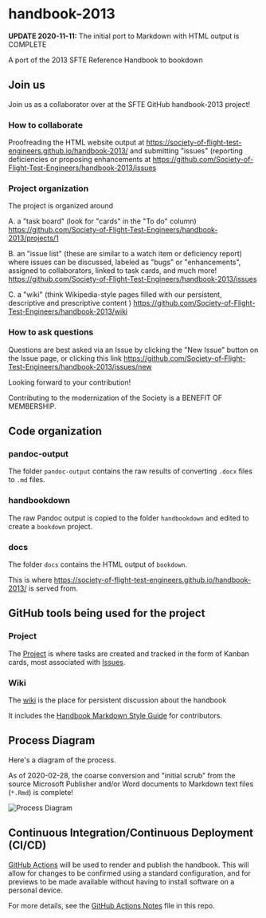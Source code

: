 # handbook-2013

**UPDATE 2020-11-11:** The initial port to Markdown with HTML output is COMPLETE

A port of the 2013 SFTE Reference Handbook to bookdown

## Join us

Join us as a collaborator over at the SFTE GitHub handbook-2013 project!

### How to collaborate

Proofreading the HTML website output at <https://society-of-flight-test-engineers.github.io/handbook-2013/> and submitting "issues" (reporting deficiencies or proposing enhancements at <https://github.com/Society-of-Flight-Test-Engineers/handbook-2013/issues>

### Project organization

The project is organized around

A. a "task board" (look for "cards" in the "To do" column)
<https://github.com/Society-of-Flight-Test-Engineers/handbook-2013/projects/1>

B. an "issue list" (these are similar to a watch item or deficiency report) where issues can be
  discussed,
  labeled as "bugs" or "enhancements",
  assigned to collaborators,
  linked to task cards,
  and much more!
<https://github.com/Society-of-Flight-Test-Engineers/handbook-2013/issues>

C. a "wiki" (think Wikipedia-style pages filled with our persistent, descriptive and prescriptive content )
<https://github.com/Society-of-Flight-Test-Engineers/handbook-2013/wiki>

### How to ask questions

Questions are best asked via an Issue by clicking the "New Issue" button on the Issue page, or clicking this link
<https://github.com/Society-of-Flight-Test-Engineers/handbook-2013/issues/new>

Looking forward to your contribution!

Contributing to the modernization of the Society is a BENEFIT OF MEMBERSHIP.

## Code organization

### pandoc-output

The folder `pandoc-output` contains the raw results of converting `.docx` files to
`.md` files.

### handbookdown

The raw Pandoc output is copied to the folder `handbookdown` and edited to create a `bookdown` project.

### docs

The folder `docs` contains the HTML output of `bookdown`.

This is where <https://society-of-flight-test-engineers.github.io/handbook-2013/> is served from.

## GitHub tools being used for the project

### Project

The [Project](https://github.com/Society-of-Flight-Test-Engineers/handbook-2013/projects/1) is where tasks are created and tracked in the form of Kanban cards, most associated with [Issues](https://github.com/Society-of-Flight-Test-Engineers/handbook-2013/issues).

### Wiki

The [wiki](https://github.com/Society-of-Flight-Test-Engineers/handbook-2013/wiki) is the place for persistent discussion about the handbook

It includes the [Handbook Markdown Style Guide](https://github.com/Society-of-Flight-Test-Engineers/handbook-2013/wiki/Handbook-Markdown-Style-Guide) for contributors.

## Process Diagram

Here's a diagram of the process.

As of 2020-02-28, the coarse conversion and "initial scrub" from the source Microsoft Publisher and/or Word documents to Markdown text files (`*.Rmd`) is complete!

![Process Diagram](images/handbook-port-process.png)

## Continuous Integration/Continuous Deployment (CI/CD)

[GitHub Actions](https://github.com/features/actions) will be used to render and publish the handbook. This will allow for changes to be confirmed using a standard configuration, and for previews to be made available without having to install software on a personal device.

For more details, see the [GitHub Actions Notes](dev/gh-actions.md) file in this repo.
